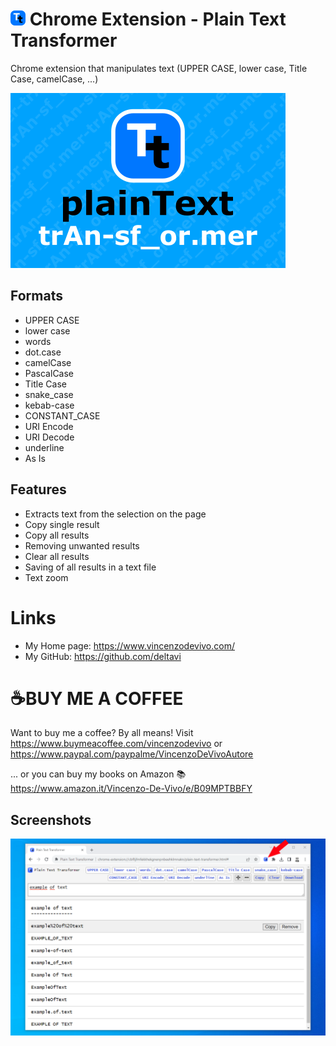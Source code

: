 # ![Plain Text Transformer Icon](ico/btn_circle_text_transformer.24x24.png) Chrome Extension - Plain Text Transformer 

Chrome extension that manipulates text (UPPER CASE, lower case, Title Case, camelCase, ...)

![Plain Text Transformer Banner](doc/mini.png)

## Formats
- UPPER CASE
- lower case
- words
- dot.case 
- camelCase
- PascalCase
- Title Case
- snake_case
- kebab-case
- CONSTANT_CASE
- URI Encode
- URI Decode
- underline
- As Is

## Features

- Extracts text from the selection on the page
- Copy single result
- Copy all results
- Removing unwanted results
- Clear all results
- Saving of all results in a text file
- Text zoom

# Links
- My Home page: https://www.vincenzodevivo.com/
- My GitHub: https://github.com/deltavi


# ☕BUY ME A COFFEE
Want to buy me a coffee? By all means! Visit 
https://www.buymeacoffee.com/vincenzodevivo or https://www.paypal.com/paypalme/VincenzoDeVivoAutore

... or you can buy my books on Amazon 📚 https://www.amazon.it/Vincenzo-De-Vivo/e/B09MPTBBFY

## Screenshots

![Plain Text Transformer Screenshot](doc/screenshot.png)